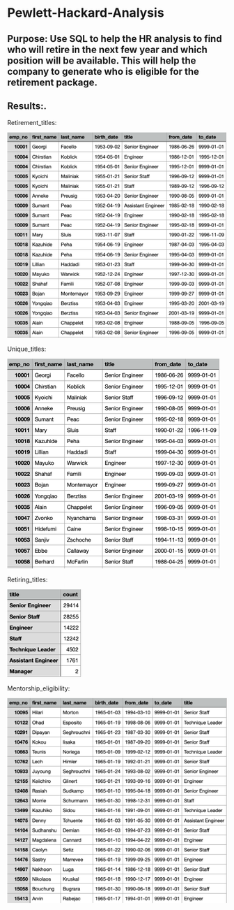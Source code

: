 # Pewlett-Hackard-Analysis
## Purpose: Use SQL to help the HR analysis to find who will retire in the next few year and which position will be available. This will help the company to generate who is eligible for the retirement package. 


## Results:.
Retirement_titles:

![retirement_titles](data/retirement_titles.png)




Unique_titles:

![unique_titles](data/unique_titles.png)





Retiring_titles:

![retiring_titles](data/retiring_titles.png)




Mentorship_eligibility:

![ mentorship_eligibility](data/mentorship_eligibility.png)

